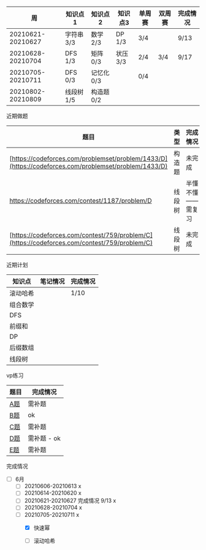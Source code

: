 # 

| 周                | 知识点1    | 知识点2    | 知识点3  | 单周赛 | 双周赛 | 完成情况 |
| ----------------- | ---------- | ---------- | -------- | ------ | ------ | -------- |
| 20210621-20210627 | 字符串 3/3 | 数学 2/3   | DP 1/3   | 3/4    |        | 9/13     |
| 20210628-20210704 | DFS 1/3    | 矩阵 0/3   | 状压 3/3 | 2/4    | 3/4    | 9/17     |
| 20210705-20210711 | DFS 0/3    | 记忆化 0/3 |          | 0/4    |        |          |
| 20210802-20210809 | 线段树 1/5 | 构造题 0/2 |          |        |        |          |







近期做题

| 题目                                                         | 类型   | 完成情况         |
| ------------------------------------------------------------ | ------ | ---------------- |
| [https://codeforces.com/problemset/problem/1433/D](https://codeforces.com/problemset/problem/1433/D) | 构造题 | 未完成           |
| https://codeforces.com/contest/1187/problem/D                | 线段树 | 半懂不懂——需复习 |
| [https://codeforces.com/contest/759/problem/C](https://codeforces.com/contest/759/problem/C) | 线段树 | 未完成           |

近期计划

| 知识点   | 笔记情况 | 完成情况 |
| -------- | -------- | -------- |
| 滚动哈希 |          | 1/10     |
| 组合数学 |          |          |
| DFS      |          |          |
| 前缀和   |          |          |
| DP       |          |          |
| 后缀数组 |          |          |
| 线段树   |          |          |



vp练习

| 题目                                                    | 完成情况    |
| ------------------------------------------------------- | ----------- |
| [A题](https://codeforces.com/problemset/problem/1554/A) | 需补题      |
| [B题](https://codeforces.com/problemset/problem/1515/B) | ok          |
| [C题](https://codeforces.com/problemset/problem/1553/C) | 需补题      |
| [D题](https://codeforces.com/problemset/problem/1506/D) | 需补题 - ok |
| [E题](https://codeforces.com/problemset/problem/1512/E) | 需补题      |





完成情况

- [ ] 6月
  - [ ] 20210606-20210613 x
  - [ ] 20210614-20210620 x
  - [ ] 20210621-20210627 完成情况 9/13 x
  - [ ] 20210628-20210704 x
  - [ ] 20210705-20210711 x
    - [x] 快速幂
    - [ ] 滚动哈希

